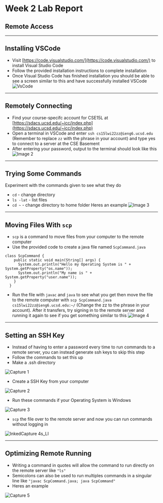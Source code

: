 # Week 2 Lab Report
## **Remote Access**
---

## Installing VSCode
* Visit [https://code.visualstudio.com/](https://code.visualstudio.com/) to install Visual Studio Code
* Follow the provided installation instructions to complete installation
* Once Visual Studio Code has finished installation you should be able to see a screen similar to this and have successfully installed VSCode
![VsCode](https://user-images.githubusercontent.com/97651048/149445811-b387faf3-4e73-4be4-a44b-ff01794d1153.PNG)

---
## Remotely Connecting
* Find your course-specifc account for CSE15L at [https://sdacs.ucsd.edu/~icc/index.php](https://sdacs.ucsd.edu/~icc/index.php)
* Open a terminal in VSCode and enter ```ssh cs15lwi22zz@ieng6.ucsd.edu``` (Remember to replace `zz` with the phrase in your account) and type yes to connect to a server at the CSE Basement
* After entering your password, output to the terminal should look like this
![Image 2](https://user-images.githubusercontent.com/97651048/149445831-4cf1a218-3124-4955-a68a-8561a1265e3a.PNG)

---
## Trying Some Commands
Experiment with the commands given to see what they do
* `cd` - change directory
* `ls -lat` - list files
* `cd ~` - change directory to home folder
Heres an example
![Image 3](https://user-images.githubusercontent.com/97651048/149446900-da2685c3-49bf-4bcf-b88f-f53afb7c513c.PNG)

---
## Moving Files With `scp`
* `scp` is a command to move files from your computer to the remote computer
* Use the provided code to create a java file named `ScpCommand.java`
``` 
class ScpCommand {
    public static void main(String[] args) {
      System.out.println("Hello my Operating System is " + System.getProperty("os.name"));
      System.out.println("My name is " + System.getProperty("user.name"));
    }
  }
```
* Run the file with `javac` and `java` to see what you get then move the file to the remote computer with `scp ScpCommand.java cs15lwi22zz@ieng6.ucsd.edu:~/` (Change the zz to the phrase in your account). After it transfers, try signing in to the remote server and running it again to see if you get something similar to this
![Image 4](https://user-images.githubusercontent.com/97651048/149448776-6893ebd5-5627-4396-a0c2-84872e49fb6f.PNG)



---
## Setting an SSH Key
* Instead of having to enter a password every time to run commands to a remote server, you can instead generate ssh keys to skip this step
* Follow the commands to set this up
* Make a .ssh directory

![Capture 1](https://user-images.githubusercontent.com/97651048/149584240-fdd2f145-1261-4aa9-9bba-7e9662439f85.PNG)

* Create a SSH Key from your computer 

![Capture 2](https://user-images.githubusercontent.com/97651048/149584135-0f7d95ac-ebbb-4a09-8b37-caa7743f14ce.PNG)

* Run these commands if your Operating System is Windows

![Capture 3](https://user-images.githubusercontent.com/97651048/149584211-ece4ad85-7a07-4da9-9a49-cd94316a3290.PNG)

* `scp` the file over to the remote server and now you can run commands without logging in

![InkedCapture 4s_LI](https://user-images.githubusercontent.com/97651048/149586102-5641d27f-f1ac-488a-bf1c-aaf81d3d77ce.jpg)




---
## Optimizing Remote Running
* Writing a command in quotes will allow the command to run directly on the remote server like `"ls"`
* Semicolons can also be used to run multiples commands in a singular line like `"javac ScpCommand.java; java ScpCommand"`
* Heres an example

![Capture 5](https://user-images.githubusercontent.com/97651048/149587535-8798ab43-d4f3-49bb-a43d-6e1a6ea16b0b.PNG)


